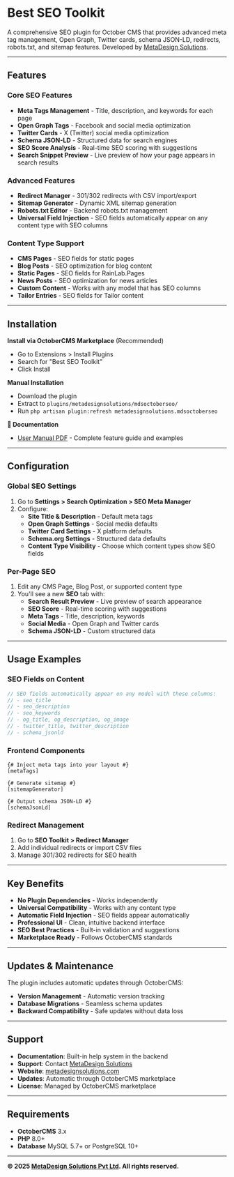# Best SEO Toolkit

A comprehensive SEO plugin for October CMS that provides advanced meta tag management, Open Graph, Twitter cards, schema JSON-LD, redirects, robots.txt, and sitemap features. Developed by [MetaDesign Solutions](https://metadesignsolutions.com/).

---

## Features

### **Core SEO Features**
- **Meta Tags Management** - Title, description, and keywords for each page
- **Open Graph Tags** - Facebook and social media optimization
- **Twitter Cards** - X (Twitter) social media optimization
- **Schema JSON-LD** - Structured data for search engines
- **SEO Score Analysis** - Real-time SEO scoring with suggestions
- **Search Snippet Preview** - Live preview of how your page appears in search results

### **Advanced Features**
- **Redirect Manager** - 301/302 redirects with CSV import/export
- **Sitemap Generator** - Dynamic XML sitemap generation
- **Robots.txt Editor** - Backend robots.txt management
- **Universal Field Injection** - SEO fields automatically appear on any content type with SEO columns

### **Content Type Support**
- **CMS Pages** - SEO fields for static pages
- **Blog Posts** - SEO optimization for blog content
- **Static Pages** - SEO fields for RainLab.Pages
- **News Posts** - SEO optimization for news articles
- **Custom Content** - Works with any model that has SEO columns
- **Tailor Entries** - SEO fields for Tailor content

---

## Installation

**Install via OctoberCMS Marketplace** (Recommended)
- Go to Extensions > Install Plugins
- Search for "Best SEO Toolkit"
- Click Install

**Manual Installation**
- Download the plugin
- Extract to `plugins/metadesignsolutions/mdsoctoberseo/`
- Run `php artisan plugin:refresh metadesignsolutions.mdsoctoberseo`

**📖 Documentation**
- [User Manual PDF](docs/user-manual.pdf) - Complete feature guide and examples

---

## Configuration

### **Global SEO Settings**
1. Go to **Settings > Search Optimization > SEO Meta Manager**
2. Configure:
   - **Site Title & Description** - Default meta tags
   - **Open Graph Settings** - Social media defaults
   - **Twitter Card Settings** - X platform defaults
   - **Schema.org Settings** - Structured data defaults
   - **Content Type Visibility** - Choose which content types show SEO fields

### **Per-Page SEO**
1. Edit any CMS Page, Blog Post, or supported content type
2. You'll see a new **SEO** tab with:
   - **Search Result Preview** - Live preview of search appearance
   - **SEO Score** - Real-time scoring with suggestions
   - **Meta Tags** - Title, description, keywords
   - **Social Media** - Open Graph and Twitter cards
   - **Schema JSON-LD** - Custom structured data

---

## Usage Examples

### **SEO Fields on Content**
```php
// SEO fields automatically appear on any model with these columns:
// - seo_title
// - seo_description  
// - seo_keywords
// - og_title, og_description, og_image
// - twitter_title, twitter_description
// - schema_jsonld
```

### **Frontend Components**
```twig
{# Inject meta tags into your layout #}
[metaTags]

{# Generate sitemap #}
[sitemapGenerator]

{# Output schema JSON-LD #}
[schemaJsonLd]
```

### **Redirect Management**
1. Go to **SEO Toolkit > Redirect Manager**
2. Add individual redirects or import CSV files
3. Manage 301/302 redirects for SEO health

---

## Key Benefits

- **No Plugin Dependencies** - Works independently
- **Universal Compatibility** - Works with any content type
- **Automatic Field Injection** - SEO fields appear automatically
- **Professional UI** - Clean, intuitive backend interface
- **SEO Best Practices** - Built-in validation and suggestions
- **Marketplace Ready** - Follows OctoberCMS standards

---

## Updates & Maintenance

The plugin includes automatic updates through OctoberCMS:
- **Version Management** - Automatic version tracking
- **Database Migrations** - Seamless schema updates
- **Backward Compatibility** - Safe updates without data loss

---

## Support

- **Documentation**: Built-in help system in the backend
- **Support**: Contact [MetaDesign Solutions](mailto:sales@metadesignsolutions.com)
- **Website**: [metadesignsolutions.com](https://metadesignsolutions.com/)
- **Updates**: Automatic through OctoberCMS marketplace
- **License**: Managed by OctoberCMS marketplace

---

## Requirements

- **OctoberCMS** 3.x
- **PHP** 8.0+
- **Database** MySQL 5.7+ or PostgreSQL 10+

---

**© 2025 [MetaDesign Solutions Pvt Ltd](https://metadesignsolutions.com/). All rights reserved.**
